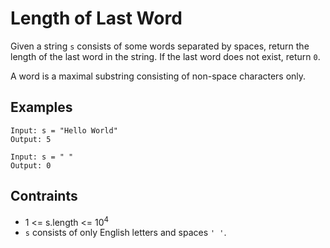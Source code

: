 # Length of Last Word
Given a string `s` consists of some words separated by spaces, return the length of the last word in the string. If the last word does not exist, return `0`.

A word is a maximal substring consisting of non-space characters only.

## Examples
```
Input: s = "Hello World"
Output: 5
```
```
Input: s = " "
Output: 0
```

## Contraints
* 1 <= s.length <= 10<sup>4</sup>
* `s` consists of only English letters and spaces `' '`.
